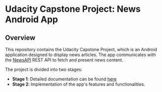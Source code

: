 # Udacity Capstone Project: News Android App

## Overview

This repository contains the Udacity Capstone Project, which is an Android application designed to display news articles. The app communicates with the [NewsAPI](https://newsapi.org) REST API to fetch and present news content.

The project is divided into two stages:

- **Stage 1**: Detailed documentation can be found [here](docs/Capstone_Stage1.pdf)
- **Stage 2**: Implementation of the app's features and functionalities.
